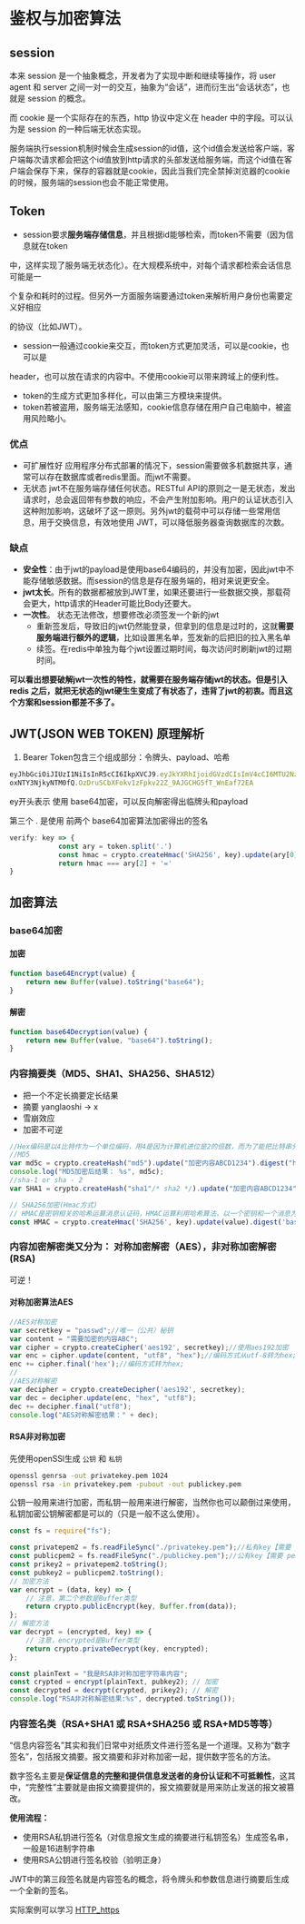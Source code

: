 # 鉴权与加密算法

## session

本来 session 是一个抽象概念，开发者为了实现中断和继续等操作，将 user agent 和 server 之间一对一的交互，抽象为“会话”，进而衍生出“会话状态”，也就是 session 的概念。

而 cookie 是一个实际存在的东西，http 协议中定义在 header 中的字段。可以认为是 session 的一种后端无状态实现。

服务端执行session机制时候会生成session的id值，这个id值会发送给客户端，客户端每次请求都会把这个id值放到http请求的头部发送给服务端，而这个id值在客户端会保存下来，保存的容器就是cookie，因此当我们完全禁掉浏览器的cookie的时候，服务端的session也会不能正常使用。

## Token

- session要求**服务端存储信息**，并且根据id能够检索，而token不需要（因为信息就在token

中，这样实现了服务端无状态化）。在大规模系统中，对每个请求都检索会话信息可能是一

个复杂和耗时的过程。但另外一方面服务端要通过token来解析用户身份也需要定义好相应

的协议（比如JWT）。

- session一般通过cookie来交互，而token方式更加灵活，可以是cookie，也可以是

header，也可以放在请求的内容中。不使用cookie可以带来跨域上的便利性。

- token的生成方式更加多样化，可以由第三方模块来提供。
- token若被盗用，服务端无法感知，cookie信息存储在用户自己电脑中，被盗用风险略小。

### 优点

- 可扩展性好 应用程序分布式部署的情况下，session需要做多机数据共享，通常可以存在数据库或者redis里面。而jwt不需要。
- 无状态 jwt不在服务端存储任何状态。RESTful API的原则之一是无状态，发出请求时，总会返回带有参数的响应，不会产生附加影响。用户的认证状态引入这种附加影响，这破坏了这一原则。另外jwt的载荷中可以存储一些常用信息，用于交换信息，有效地使用 JWT，可以降低服务器查询数据库的次数。

### 缺点

- **安全性**：由于jwt的payload是使用base64编码的，并没有加密，因此jwt中不能存储敏感数据。而session的信息是存在服务端的，相对来说更安全。
- **jwt太长**。所有的数据都被放到JWT里，如果还要进行一些数据交换，那载荷会更大，http请求的Header可能比Body还要大。
- **一次性**。 状态无法修改，想要修改必须签发一个新的jwt
  - 重新签发后，导致旧的jwt仍然能登录，但拿到的信息是过时的，这就**需要服务端进行额外的逻辑**，比如设置黑名单，签发新的后把旧的拉入黑名单
  - 续签。在redis中单独为每个jwt设置过期时间，每次访问时刷新jwt的过期时间。

**可以看出想要破解jwt一次性的特性，就需要在服务端存储jwt的状态。但是引入 redis 之后，就把无状态的jwt硬生生变成了有状态了，违背了jwt的初衷。而且这个方案和session都差不多了。**



## JWT(JSON WEB TOKEN) 原理解析

1. Bearer Token包含三个组成部分：令牌头、payload、哈希

```js
eyJhbGciOiJIUzI1NiIsInR5cCI6IkpXVCJ9.eyJkYXRhIjoidGVzdCIsImV4cCI6MTU2NzY5NjEzNCwiaWF0Ij
oxNTY3NjkyNTM0fQ.OzDruSCbXFokv1zFpkv22Z_9AJGCHG5fT_WnEaf72EA
```

ey开头表示 使用 base64加密，可以反向解密得出临牌头和payload

第三个  . 是使用 前两个 base64加密算法加密得出的签名

```js
verify: key => {
            const ary = token.split('.')
            const hmac = crypto.createHmac('SHA256', key).update(ary[0] + '.' + ary[1]).digest('base64');
            return hmac === ary[2] + '='
}
```

## 加密算法

### base64加密

#### 加密

```js
function base64Encrypt(value) {
    return new Buffer(value).toString("base64");
}
```

#### 解密

```js
function base64Decryption(value) {
    return new Buffer(value, "base64").toString();
}
```

### 内容摘要类（MD5、SHA1、SHA256、SHA512）

-  把一个不定长摘要定长结果 
- 摘要 yanglaoshi -> x 
- 雪崩效应
- 加密不可逆

```js
//Hex编码是以4比特作为一个单位编码，用4是因为计算机进位是2的倍数，而为了能把比特串分割开来，最适中就是取16进制；所以Hex编码就是16进制编码；
//MD5
var md5c = crypto.createHash("md5").update("加密内容ABCD1234").digest("hex");
console.log("MD5加密后结果： %s", md5c);
//sha-1 or sha - 2
var SHA1 = crypto.createHash("sha1"/* sha2 */).update("加密内容ABCD1234").digest("hex");

// SHA256加密(Hmac方式)
// HMAC是密钥相关的哈希运算消息认证码，HMAC运算利用哈希算法，以一个密钥和一个消息为输入，生成一个消息摘要作为输出。
const HMAC = crypto.createHmac('SHA256', key).update(value).digest('base64');
```

### 内容加密解密类又分为： 对称加密解密（AES），非对称加密解密(RSA)

可逆！

#### 对称加密算法AES

```js
//AES对称加密
var secretkey = "passwd";//唯一（公共）秘钥
var content = "需要加密的内容ABC";
var cipher = crypto.createCipher('aes192', secretkey);//使用aes192加密
var enc = cipher.update(content, "utf8", "hex");//编码方式从utf-8转为hex;
enc += cipher.final('hex');//编码方式转为hex;
//
//AES对称解密
var decipher = crypto.createDecipher('aes192', secretkey);
var dec = decipher.update(enc, "hex", "utf8");
dec += decipher.final("utf8");
console.log("AES对称解密结果：" + dec);
```

#### **RSA非对称加密**

先使用openSSl生成 `公钥` 和 `私钥`

```cmd
openssl genrsa -out privatekey.pem 1024
openssl rsa -in privatekey.pem -pubout -out publickey.pem
```

公钥一般用来进行加密，而私钥一般用来进行解密，当然你也可以颠倒过来使用，私钥加密公钥解密都是可以的（只是一般不这么使用）。

```js
const fs = require("fs");

const privatepem2 = fs.readFileSync("./privatekey.pem");//私有key【需要 pem 编码的key】server.pem
const publicpem2 = fs.readFileSync("./publickey.pem");//公有key【需要 pem 编码的key】cert.pem
const prikey2 = privatepem2.toString();
const pubkey2 = publicpem2.toString();
// 加密方法
var encrypt = (data, key) => {
    // 注意，第二个参数是Buffer类型
    return crypto.publicEncrypt(key, Buffer.from(data));
};
// 解密方法
var decrypt = (encrypted, key) => {
    // 注意，encrypted是Buffer类型
    return crypto.privateDecrypt(key, encrypted);
};

const plainText = "我是RSA非对称加密字符串内容";
const crypted = encrypt(plainText, pubkey2); // 加密
const decrypted = decrypt(crypted, prikey2); // 解密
console.log("RSA非对称解密结果:%s", decrypted.toString());
```



### 内容签名类（RSA+SHA1 或 RSA+SHA256 或 RSA+MD5等等）

“信息内容签名”其实和我们日常中对纸质文件进行签名是一个道理。又称为“数字签名”，包括报文摘要。报文摘要和非对称加密一起，提供数字签名的方法。

数字签名主要是**保证信息的完整和提供信息发送者的身份认证和不可抵赖性**，这其中，“完整性”主要就是由报文摘要提供的，报文摘要就是用来防止发送的报文被篡改。

**使用流程：**

- 使用RSA私钥进行签名（对信息报文生成的摘要进行私钥签名）生成签名串，一般是16进制字符串
- 使用RSA公钥进行签名校验（验明正身）

JWT中的第三段签名就是内容签名的概念，将令牌头和参数信息进行摘要后生成一个全新的签名。

实际案例可以学习 [ HTTP_https ](./HTTP_https.md)